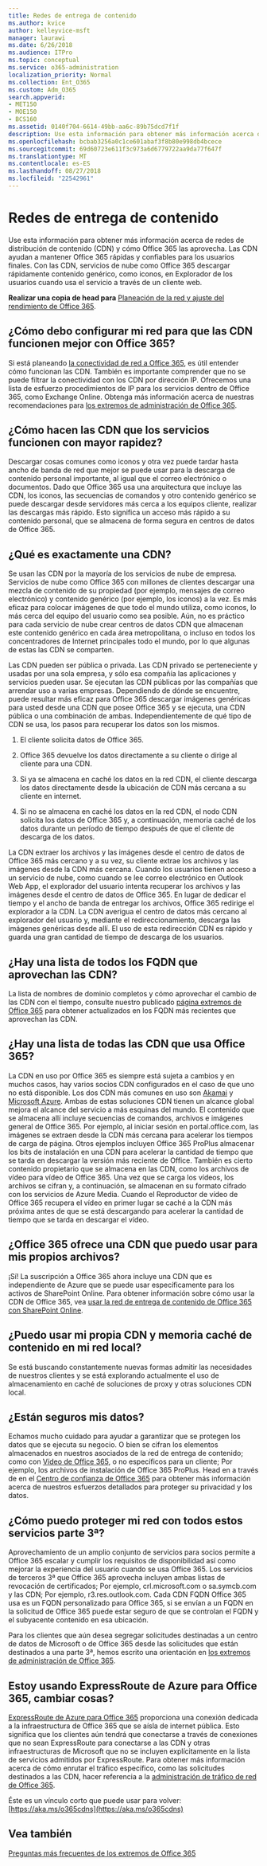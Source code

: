 ```yaml
---
title: Redes de entrega de contenido
ms.author: kvice
author: kelleyvice-msft
manager: laurawi
ms.date: 6/26/2018
ms.audience: ITPro
ms.topic: conceptual
ms.service: o365-administration
localization_priority: Normal
ms.collection: Ent_O365
ms.custom: Adm_O365
search.appverid:
- MET150
- MOE150
- BCS160
ms.assetid: 0140f704-6614-49bb-aa6c-89b75dcd7f1f
description: Use esta información para obtener más información acerca de redes de distribución de contenido (CDN) y cómo Office 365 las aprovecha. Las CDN ayudan a mantener Office 365 rápidas y confiables para los usuarios finales. Con las CDN, servicios de nube como Office 365 descargar rápidamente contenido genérico, como iconos, en Explorador de los usuarios cuando usa el servicio a través de un cliente web.
ms.openlocfilehash: bcbab3256a0c1ce601abaf3f8b80e998db4bcece
ms.sourcegitcommit: 69d60723e611f3c973a6d6779722aa9da77f647f
ms.translationtype: MT
ms.contentlocale: es-ES
ms.lasthandoff: 08/27/2018
ms.locfileid: "22542961"
---
```

# <a name="content-delivery-networks"></a>Redes de entrega de contenido

Use esta información para obtener más información acerca de redes de distribución de contenido (CDN) y cómo Office 365 las aprovecha. Las CDN ayudan a mantener Office 365 rápidas y confiables para los usuarios finales. Con las CDN, servicios de nube como Office 365 descargar rápidamente contenido genérico, como iconos, en Explorador de los usuarios cuando usa el servicio a través de un cliente web.
  
 **Realizar una copia de head para** [Planeación de la red y ajuste del rendimiento de Office 365](https://aka.ms/tune).
  
## <a name="how-should-i-set-up-my-network-so-that-cdns-work-best-with-office-365"></a>¿Cómo debo configurar mi red para que las CDN funcionen mejor con Office 365?

Si está planeando [la conectividad de red a Office 365](network-connectivity.md), es útil entender cómo funcionan las CDN. También es importante comprender que no se puede filtrar la conectividad con los CDN por dirección IP. Ofrecemos una lista de esfuerzo procedimientos de IP para los servicios dentro de Office 365, como Exchange Online. Obtenga más información acerca de nuestras recomendaciones para [los extremos de administración de Office 365](https://support.office.com/article/99cab9d4-ef59-4207-9f2b-3728eb46bf9a).
  
## <a name="how-do-cdns-make-services-work-faster"></a>¿Cómo hacen las CDN que los servicios funcionen con mayor rapidez?

Descargar cosas comunes como iconos y otra vez puede tardar hasta ancho de banda de red que mejor se puede usar para la descarga de contenido personal importante, al igual que el correo electrónico o documentos. Dado que Office 365 usa una arquitectura que incluye las CDN, los iconos, las secuencias de comandos y otro contenido genérico se puede descargar desde servidores más cerca a los equipos cliente, realizar las descargas más rápido. Esto significa un acceso más rápido a su contenido personal, que se almacena de forma segura en centros de datos de Office 365.
  
## <a name="what-exactly-is-a-cdn"></a>¿Qué es exactamente una CDN?

Se usan las CDN por la mayoría de los servicios de nube de empresa. Servicios de nube como Office 365 con millones de clientes descargar una mezcla de contenido de su propiedad (por ejemplo, mensajes de correo electrónico) y contenido genérico (por ejemplo, los iconos) a la vez. Es más eficaz para colocar imágenes de que todo el mundo utiliza, como iconos, lo más cerca del equipo del usuario como sea posible. Aún, no es práctico para cada servicio de nube crear centros de datos CDN que almacenan este contenido genérico en cada área metropolitana, o incluso en todos los concentradores de Internet principales todo el mundo, por lo que algunas de estas las CDN se comparten.
  
Las CDN pueden ser pública o privada. Las CDN privado se perteneciente y usadas por una sola empresa, y sólo esa compañía las aplicaciones y servicios pueden usar. Se ejecutan las CDN públicas por las compañías que arrendar uso a varias empresas. Dependiendo de dónde se encuentre, puede resultar más eficaz para Office 365 descargar imágenes genéricas para usted desde una CDN que posee Office 365 y se ejecuta, una CDN pública o una combinación de ambas. Independientemente de qué tipo de CDN se usa, los pasos para recuperar los datos son los mismos.
  
1. El cliente solicita datos de Office 365.

2. Office 365 devuelve los datos directamente a su cliente o dirige al cliente para una CDN.

3. Si ya se almacena en caché los datos en la red CDN, el cliente descarga los datos directamente desde la ubicación de CDN más cercana a su cliente en internet.

4. Si no se almacena en caché los datos en la red CDN, el nodo CDN solicita los datos de Office 365 y, a continuación, memoria caché de los datos durante un período de tiempo después de que el cliente de descarga de los datos.

La CDN extraer los archivos y las imágenes desde el centro de datos de Office 365 más cercano y a su vez, su cliente extrae los archivos y las imágenes desde la CDN más cercana. Cuando los usuarios tienen acceso a un servicio de nube, como cuando se lee correo electrónico en Outlook Web App, el explorador del usuario intenta recuperar los archivos y las imágenes desde el centro de datos de Office 365. En lugar de dedicar el tiempo y el ancho de banda de entregar los archivos, Office 365 redirige el explorador a la CDN. La CDN averigua el centro de datos más cercano al explorador del usuario y, mediante el redireccionamiento, descarga las imágenes genéricas desde allí. El uso de esta redirección CDN es rápido y guarda una gran cantidad de tiempo de descarga de los usuarios.
  
## <a name="is-there-a-list-of-all-the-fqdns-that-leverage-cdns"></a>¿Hay una lista de todos los FQDN que aprovechan las CDN?

La lista de nombres de dominio completos y cómo aprovechar el cambio de las CDN con el tiempo, consulte nuestro publicado [página extremos de Office 365](https://go.microsoft.com/fwlink/p/?LinkID=293744) para obtener actualizados en los FQDN más recientes que aprovechan las CDN.
  
## <a name="is-there-a-list-of-all-the-cdns-that-office-365-uses"></a>¿Hay una lista de todas las CDN que usa Office 365?

La CDN en uso por Office 365 es siempre está sujeta a cambios y en muchos casos, hay varios socios CDN configurados en el caso de que uno no está disponible. Los dos CDN más comunes en uso son [Akamai](https://www.akamai.com/us/en/cdn.jsp) y [Microsoft Azure](https://azure.microsoft.com/documentation/services/cdn/). Ambas de estas soluciones CDN tienen un alcance global mejora el alcance del servicio a más esquinas del mundo. El contenido que se almacena allí incluye secuencias de comandos, archivos e imágenes general de Office 365. Por ejemplo, al iniciar sesión en portal.office.com, las imágenes se extraen desde la CDN más cercana para acelerar los tiempos de carga de página. Otros ejemplos incluyen Office 365 ProPlus almacenar los bits de instalación en una CDN para acelerar la cantidad de tiempo que se tarda en descargar la versión más reciente de Office. También es cierto contenido propietario que se almacena en las CDN, como los archivos de vídeo para vídeo de Office 365. Una vez que se carga los vídeos, los archivos se cifran y, a continuación, se almacenan en su formato cifrado con los servicios de Azure Media. Cuando el Reproductor de vídeo de Office 365 recupera el vídeo en primer lugar se caché a la CDN más próxima antes de que se está descargando para acelerar la cantidad de tiempo que se tarda en descargar el vídeo.
  
## <a name="does-office-365-offer-a-cdn-that-i-can-use-for-my-own-files"></a>¿Office 365 ofrece una CDN que puedo usar para mis propios archivos?

¡Sí! La suscripción a Office 365 ahora incluye una CDN que es independiente de Azure que se puede usar específicamente para los activos de SharePoint Online. Para obtener información sobre cómo usar la CDN de Office 365, vea [usar la red de entrega de contenido de Office 365 con SharePoint Online](use-office-365-cdn-with-spo.md).
  
## <a name="can-i-use-my-own-cdn-and-cache-content-on-my-local-network"></a>¿Puedo usar mi propia CDN y memoria caché de contenido en mi red local?

Se está buscando constantemente nuevas formas admitir las necesidades de nuestros clientes y se está explorando actualmente el uso de almacenamiento en caché de soluciones de proxy y otras soluciones CDN local.
  
## <a name="is-my-data-safe"></a>¿Están seguros mis datos?

Echamos mucho cuidado para ayudar a garantizar que se protegen los datos que se ejecuta su negocio. O bien se cifran los elementos almacenados en nuestros asociados de la red de entrega de contenido; como con [Vídeo de Office 365](https://support.office.com/article/2bed67a1-4052-49ff-a4ce-b7e6530eb98e), o no específicos para un cliente; Por ejemplo, los archivos de instalación de Office 365 ProPlus. Head en a través de en el [Centro de confianza de Office 365](https://go.microsoft.com/fwlink/p/?LinkId=397383) para obtener más información acerca de nuestros esfuerzos detallados para proteger su privacidad y los datos.
  
## <a name="how-can-i-secure-my-network-with-all-these-3rd-party-services"></a>¿Cómo puedo proteger mi red con todos estos servicios parte 3ª?

Aprovechamiento de un amplio conjunto de servicios para socios permite a Office 365 escalar y cumplir los requisitos de disponibilidad así como mejorar la experiencia del usuario cuando se usa Office 365. Los servicios de terceros 3ª que Office 365 aprovecha incluyen ambas listas de revocación de certificados; Por ejemplo, crl.microsoft.com o sa.symcb.com y las CDN; Por ejemplo, r3.res.outlook.com. Cada CDN FQDN Office 365 usa es un FQDN personalizado para Office 365, si se envían a un FQDN en la solicitud de Office 365 puede estar seguro de que se controlan el FQDN y el subyacente contenido en esa ubicación.
  
Para los clientes que aún desea segregar solicitudes destinadas a un centro de datos de Microsoft o de Office 365 desde las solicitudes que están destinados a una parte 3ª, hemos escrito una orientación en [los extremos de administración de Office 365](https://support.office.com/article/99cab9d4-ef59-4207-9f2b-3728eb46bf9a).
  
## <a name="im-using-azure-expressroute-for-office-365-does-that-change-things"></a>Estoy usando ExpressRoute de Azure para Office 365, cambiar cosas?

[ExpressRoute de Azure para Office 365](azure-expressroute.md) proporciona una conexión dedicada a la infraestructura de Office 365 que se aísla de internet pública. Esto significa que los clientes aún tendrá que conectarse a través de conexiones que no sean ExpressRoute para conectarse a las CDN y otras infraestructuras de Microsoft que no se incluyen explícitamente en la lista de servicios admitidos por ExpressRoute. Para obtener más información acerca de cómo enrutar el tráfico específico, como las solicitudes destinados a las CDN, hacer referencia a la [administración de tráfico de red de Office 365](routing-with-expressroute.md).
  
Éste es un vínculo corto que puede usar para volver:[https://aka.ms/o365cdns](https://aka.ms/o365cdns)
  
## <a name="see-also"></a>Vea también

[Preguntas más frecuentes de los extremos de Office 365](https://support.office.com/article/d4088321-1c89-4b96-9c99-54c75cae2e6d)

